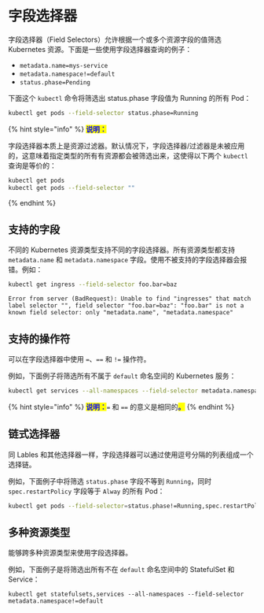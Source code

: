 # 字段选择器

字段选择器（Field Selectors）允许根据一个或多个资源字段的值筛选 Kubernetes 资源。下面是一些使用字段选择器查询的例子：

* `metadata.name=mys-service`
* `metadata.namespace!=default`
* `status.phase=Pending`

下面这个 `kubectl` 命令将筛选出 status.phase 字段值为 Running 的所有 Pod：

```bash
kubectl get pods --field-selector status.phase=Running
```

{% hint style="info" %}
<mark style="color:blue;">**说明：**</mark>

字段选择器本质上是资源过滤器。默认情况下，字段选择器/过滤器是未被应用的，这意味着指定类型的所有有资源都会被筛选出来，这使得以下两个 `kubectl` 查询是等价的：

```bash
kubectl get pods
kubectl get pods --field-selector ""
```
{% endhint %}

## 支持的字段

不同的 Kubernetes 资源类型支持不同的字段选择器。所有资源类型都支持 `metadata.name` 和 `metadata.namespace` 字段。使用不被支持的字段选择器会报错。例如：

```bash
kubectl get ingress --field-selector foo.bar=baz
```

```
Error from server (BadRequest): Unable to find "ingresses" that match label selector "", field selector "foo.bar=baz": "foo.bar" is not a known field selector: only "metadata.name", "metadata.namespace"
```

## 支持的操作符

可以在字段选择器中使用 `=`、`==` 和 `!=` 操作符。

例如，下面例子将筛选所有不属于 `default` 命名空间的 Kubernetes 服务：

```bash
kubectl get services --all-namespaces --field-selector metadata.namespace!=default
```

{% hint style="info" %}
<mark style="color:blue;">**说明：**</mark>`=` 和 `==` 的意义是相同的<mark style="color:blue;">**。**</mark>
{% endhint %}

## 链式选择器

同 Lables 和其他选择器一样，字段选择器可以通过使用逗号分隔的列表组成一个选择链。

例如，下面例子中将筛选 `status.phase` 字段不等到 `Running`，同时 `spec.restartPolicy` 字段等于 `Alway` 的所有 Pod：

```bash
kubectl get pods --field-selector=status.phase!=Running,spec.restartPolicy=Always
```

## 多种资源类型

能够跨多种资源类型来使用字段选择器。

例如，下面例子是将筛选出所有不在 `default` 命名空间中的 StatefulSet 和 Service：

```
kubectl get statefulsets,services --all-namespaces --field-selector metadata.namespace!=default
```
